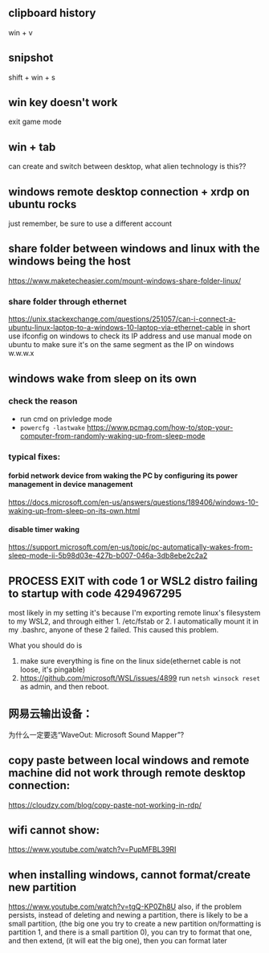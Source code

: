 ## clipboard history
win + v
## snipshot
shift + win + s
## win key doesn't work
exit game mode
## win + tab
can create and switch between desktop, what alien technology is this??

## windows remote desktop connection + xrdp on ubuntu rocks
just remember, be sure to use a different account

## share folder between windows and linux with the windows being the host
https://www.maketecheasier.com/mount-windows-share-folder-linux/
### share folder through ethernet 
https://unix.stackexchange.com/questions/251057/can-i-connect-a-ubuntu-linux-laptop-to-a-windows-10-laptop-via-ethernet-cable
in short use ifconfig on windows to check its IP address
and use manual mode on ubuntu to make sure it's on the same segment as the IP on windows w.w.w.x

## windows wake from sleep on its own
### check the reason 
- run cmd on privledge mode
- `powercfg -lastwake`
https://www.pcmag.com/how-to/stop-your-computer-from-randomly-waking-up-from-sleep-mode
### typical fixes:
#### forbid network device from waking the PC by configuring its power management in device management
https://docs.microsoft.com/en-us/answers/questions/189406/windows-10-waking-up-from-sleep-on-its-own.html
#### disable timer waking
https://support.microsoft.com/en-us/topic/pc-automatically-wakes-from-sleep-mode-ii-5b98d03e-427b-b007-046a-3db8ebe2c2a2 


## PROCESS EXIT with code 1 or WSL2 distro failing to startup with code 4294967295
most likely in my setting it's because I'm exporting remote linux's filesystem to my WSL2,
and through either 1. /etc/fstab or 2. I automatically mount it in my .bashrc, anyone of these 2 failed.
This caused this problem.

What you should do is 
1. make sure everything is fine on the linux side(ethernet cable is not loose, it's pingable)
2. https://github.com/microsoft/WSL/issues/4899
run `netsh winsock reset` as admin, and then reboot.

## 网易云输出设备：
为什么一定要选“WaveOut: Microsoft Sound Mapper”?

## copy paste between local windows and remote machine did not work through remote desktop connection:
https://cloudzy.com/blog/copy-paste-not-working-in-rdp/

## wifi cannot show:
https://www.youtube.com/watch?v=PupMFBL39RI

## when installing windows, cannot format/create new partition
https://www.youtube.com/watch?v=tgQ-KP0Zh8U
also, if the problem persists, instead of deleting and newing a partition, 
there is likely to be a small partition, (the big one you try to create a new partition on/formatting is partition 1, and there is a small partition 0), you can try to format that one, and then extend, (it will eat the big one), then you can format later 
